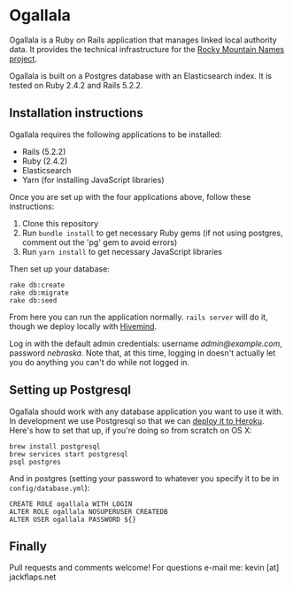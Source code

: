 # Ogallala

Ogallala is a Ruby on Rails application that manages linked local authority data. It provides the technical infrastructure for the [Rocky Mountain Names project](http://cola.jackflaps.net).

Ogallala is built on a Postgres database with an Elasticsearch index. It is tested on Ruby 2.4.2 and Rails 5.2.2.

## Installation instructions

Ogallala requires the following applications to be installed:

* Rails (5.2.2)
* Ruby (2.4.2)
* Elasticsearch
* Yarn (for installing JavaScript libraries)

Once you are set up with the four applications above, follow these instructions:

1. Clone this repository
2. Run `bundle install` to get necessary Ruby gems (if not using postgres, comment out the 'pg' gem to avoid errors)
3. Run `yarn install` to get necessary JavaScript libraries

Then set up your database:

```
rake db:create
rake db:migrate
rake db:seed
```

From here you can run the application normally. `rails server` will do it, though we deploy locally with [Hivemind](https://github.com/DarthSim/hivemind).

Log in with the default admin credentials: username _admin@example.com_, password _nebraska_. Note that, at this time, logging in doesn't actually let you do anything you can't do while not logged in.

## Setting up Postgresql

Ogallala should work with any database application you want to use it with. In development we use Postgresql so that we can [deploy it to Heroku](https://ogallala.herokuapp.com). Here's how to set that up, if you're doing so from scratch on OS X:

```
brew install postgresql
brew services start postgresql
psql postgres
```

And in postgres (setting your password to whatever you specify it to be in `config/database.yml`):

```
CREATE ROLE ogallala WITH LOGIN
ALTER ROLE ogallala NOSUPERUSER CREATEDB
ALTER USER ogallala PASSWORD ${}
```

## Finally

Pull requests and comments welcome! For questions e-mail me: kevin [at] jackflaps.net
